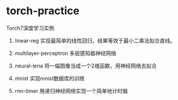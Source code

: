 # torch-practice

Torch7深度学习实例

1. linear-reg
   实现最简单的线性回归，结果等效于最小二乘法拟合直线。

2. multilayer-perceptron 
   多层感知器神经网络

3. neural-lena
   将一幅图像当成一个2维函数，用神经网络去拟合

4. mnist
   实现mnist数据库的训练

5. rnn-timer
   用递归神经网络实现一个简单地计时器
